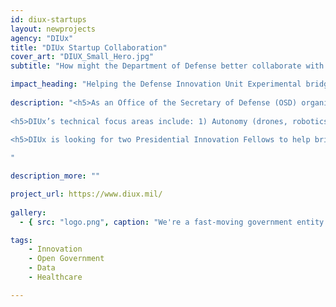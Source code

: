 ```yaml
---
id: diux-startups
layout: newprojects
agency: "DIUx"
title: "DIUx Startup Collaboration"
cover_art: "DIUX_Small_Hero.jpg"
subtitle: "How might the Department of Defense better collaborate with start-ups?"

impact_heading: "Helping the Defense Innovation Unit Experimental bridge the gap between the Department of Defense and the tech community to better access innovative and emerging technologies to solve critical national security challenges"
  
description: "<h5>As an Office of the Secretary of Defense (OSD) organization, DIUx solves critical DoD technical challenges by leveraging commercial technology and/or methodologies.  The focus is on working with non-traditional companies (i.e., start-ups) who traditionally do not work with the DoD and/or see them as a customer.  DIUx leverages a unique mixture of military and tech experts to solve DoD customer problems while utilizing rapid acquisition vehicles as a means to an end - solving the problems.  These cross-functional and collaborative teams are comprised of military and civilians and can work together in ambiguous, bureaucratic environments.  Customers range from Services to COCOMS to SEAL teams.</h5>
 
<h5>DIUx’s technical focus areas include: 1) Autonomy (drones, robotics, counter-drones--in the air and underwater); 2) Space (includes launch, analytics on satellite data, space situational awareness); 3) AI/ML (decision making, autonomy applications, automation of cyber); 4) Human Systems (wearables on soldiers that provide real-time biometrics, situational awareness in combat, etc.); and 5) IT (catch-all for cyber security, networking, agile software development, big data and analytics)</h5>
 
<h5>DIUx is looking for two Presidential Innovation Fellows to help bridge the gap between the DoD and the tech and innovation community. These individuals should have a understanding of technology within DIUx’s focus areas (AI/ML, autonomy, networking and security, etc.), experience running large programs in the commercial world, entrepreneurial backgrounds with success in founding and selling a tech start-up and/or tech policy experience.</h5>

" 

description_more: ""

project_url: https://www.diux.mil/
  
gallery:
  - { src: "logo.png", caption: "We're a fast-moving government entity that provides non-dilutive capital to companies to solve national defense problems.", alt: "DIUx Logo" }

tags:
    - Innovation
    - Open Government
    - Data
    - Healthcare

---
```


<!--



impact_metrics:
  - { metric: "[Insert quote]", desc: "[Quote subtitle]" }

articles: 
  - { outlet: "[Media Outlet]", logo_src: "logo.jpg", title: "Article Title", quote: "Quote", url: "article URL" }

	-->